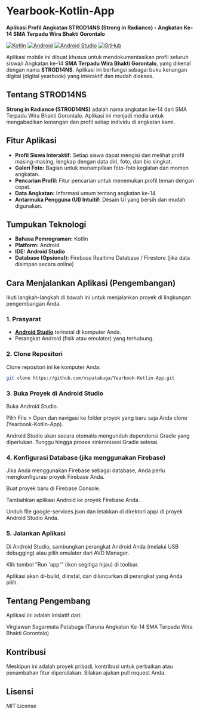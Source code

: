 # Yearbook-Kotlin-App

**Aplikasi Profil Angkatan STROD14NS (Strong in Radiance) - Angkatan Ke-14 SMA Terpadu Wira Bhakti Gorontalo**

[![Kotlin](https://img.shields.io/badge/Kotlin-7F52FF?style=for-the-badge&logo=kotlin&logoColor=white)](https://kotlinlang.org/)
[![Android](https://img.shields.io/badge/Android-3DDC84?style=for-the-badge&logo=android&logoColor=white)](https://developer.android.com/)
[![Android Studio](https://img.shields.io/badge/Android%20Studio-3DDC84?style=for-the-badge&logo=android-studio&logoColor=white)](https://developer.android.com/studio)
[![GitHub](https://img.shields.io/badge/GitHub-100000?style=for-the-badge&logo=github&logoColor=white)](https://github.com/vspatabuga/Yearbook-Kotlin-App)

Aplikasi mobile ini dibuat khusus untuk mendokumentasikan profil seluruh siswa/i Angkatan ke-14 **SMA Terpadu Wira Bhakti Gorontalo**, yang dikenal dengan nama **STROD14NS**. Aplikasi ini berfungsi sebagai buku kenangan digital (digital yearbook) yang interaktif dan mudah diakses.

## Tentang STROD14NS

**Strong in Radiance (STROD14NS)** adalah nama angkatan ke-14 dari SMA Terpadu Wira Bhakti Gorontalo. Aplikasi ini menjadi media untuk mengabadikan kenangan dan profil setiap individu di angkatan kami.

## Fitur Aplikasi

* **Profil Siswa Interaktif:** Setiap siswa dapat mengisi dan melihat profil masing-masing, lengkap dengan data diri, foto, dan bio singkat.
* **Galeri Foto:** Bagian untuk menampilkan foto-foto kegiatan dan momen angkatan.
* **Pencarian Profil:** Fitur pencarian untuk menemukan profil teman dengan cepat.
* **Data Angkatan:** Informasi umum tentang angkatan ke-14.
* **Antarmuka Pengguna (UI) Intuitif:** Desain UI yang bersih dan mudah digunakan.

## Tumpukan Teknologi

* **Bahasa Pemrograman:** Kotlin
* **Platform:** Android
* **IDE:** **Android Studio**
* **Database (Opsional):** Firebase Realtime Database / Firestore (jika data disimpan secara online)

## Cara Menjalankan Aplikasi (Pengembangan)

Ikuti langkah-langkah di bawah ini untuk menjalankan proyek di lingkungan pengembangan Anda.

### 1. Prasyarat

* [**Android Studio**](https://developer.android.com/studio) terinstal di komputer Anda.
* Perangkat Android (fisik atau emulator) yang terhubung.

### 2. Clone Repositori

Clone repositori ini ke komputer Anda:

```bash
git clone https://github.com/vspatabuga/Yearbook-Kotlin-App.git
```
### 3. Buka Proyek di Android Studio
Buka Android Studio.

Pilih File > Open dan navigasi ke folder proyek yang baru saja Anda clone (Yearbook-Kotlin-App).

Android Studio akan secara otomatis mengunduh dependensi Gradle yang diperlukan. Tunggu hingga proses sinkronisasi Gradle selesai.

### 4. Konfigurasi Database (jika menggunakan Firebase)
Jika Anda menggunakan Firebase sebagai database, Anda perlu mengkonfigurasi proyek Firebase Anda.

Buat proyek baru di Firebase Console.

Tambahkan aplikasi Android ke proyek Firebase Anda.

Unduh file google-services.json dan letakkan di direktori app/ di proyek Android Studio Anda.

### 5. Jalankan Aplikasi
Di Android Studio, sambungkan perangkat Android Anda (melalui USB debugging) atau pilih emulator dari AVD Manager.

Klik tombol "Run 'app'" (ikon segitiga hijau) di toolbar.

Aplikasi akan di-build, diinstal, dan diluncurkan di perangkat yang Anda pilih.

## Tentang Pengembang
Aplikasi ini adalah inisiatif dari:

Virgiawan Sagarmata Patabuga
(Taruna Angkatan Ke-14 SMA Terpadu Wira Bhakti Gorontalo)

## Kontribusi
Meskipun ini adalah proyek pribadi, kontribusi untuk perbaikan atau penambahan fitur dipersilakan. Silakan ajukan pull request Anda.

## Lisensi
MIT License
